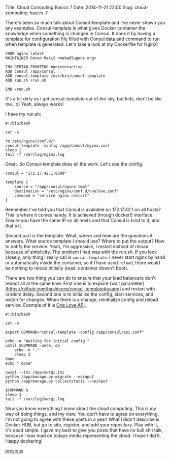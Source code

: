 Title: Cloud Computing Basics 7
Date: 2014-11-21 22:00
Slug: cloud-computing-basics-7


There's been so much talk about Consul-template and I've never shown you any
examples. Consul-template is what gives Docker container the knowledge when
something is changed in Consul. It does it by having a template for
configuration file filled with Consul data and command to run when template is
generated. Let's take a look at my Dockerfile for NginX:

    FROM nginx:latest
    MAINTAINER Goran Mekić <meka@lugons.org>

    ENV DEBIAN_FRONTEND noninteractive
    ADD consul /app/consul
    ADD consul-template /usr/bin/consul-template
    ADD run.sh /run.sh

    CMD /run.sh

It's a bit dirty as I get consul-template out of the sky, but kids, don't be
like me. :o) Yeah, always works!

I have my run.sh:

    #!/bin/bash

    set -e

    rm /etc/nginx/conf.d/*
    consul-template -config /app/consul/nginx.conf
    sleep 1
    tail -f /var/log/nginx.log

Great. So Consul-template does all the work. Let's see the config.

    consul = "172.17.42.1:8500"

    template {
        source = "/app/consul/nginx.tmpl"
        destination = "/etc/nginx/conf.d/onelove.conf"
        command = "service nginx restart"
    }

Remember I've told you that Consul is available on 172.17.42.1 on all hosts?
This is where it comes handy. It is achieved through docker0 interface. Ensure
you have the same IP on all hosts and that Consul is bind to it, and that's it.

Second part is the template. What, where and how are the questions it answers.
What source template I should use? Where to put the output? How to notify the
service. Yeah, I'm aggressive, I restart instead of reload because of simplicity.
The problem I had was with the run.sh. If you look closely, only thing I really
call is `consul-template`. I never start nginx by hand or automatically inside
the container, so if I have used `reload`, there would be nothing to reload
initially (read: container doesn't boot).

There are two thing you can do to ensure that your load balancers don't reboot
all at the same time. First one is to explore
(wait parameter)[https://github.com/hashicorp/consul-template#usage] and restart
with random delay. Second one is to initialize the config, start services, and
watch for changes. When there is a change, reinitialize config and reload
service. Example of it is
[One Love API](https://github.com/one-love/api/blob/master/bin/run.sh).

    #!/bin/bash

    set -e

    export COMMAND="consul-template -config /app/consul/api.conf"

    echo -n "Waiting for initial config "
    until $COMMAND -once; do
        echo -n "."
        sleep 3
    done
    echo " done"

    uwsgi --ini /app/uwsgi.ini
    python /app/manage.py migrate --noinput
    python /app/manage.py collectstatic --noinput

    $COMMAND &
    sleep 1
    tail -f /var/log/uwsgi.log

Now you know everything I know about the cloud computing. This is my way of
doing things, and my view. You don't have to agree on everything. I'm not going
to agree with these posts in a year! What I didn't describe is Docker HUB, but
go to site, register, and add your repository. Play with it, it's dead simple. I
gave my best to give you posts that have no bull shit talk, because I was mad on
todays media representing the cloud. I hope I did it. Happy dockering!

[previous](/2014/11/20/cloud-computing-basics-6)
